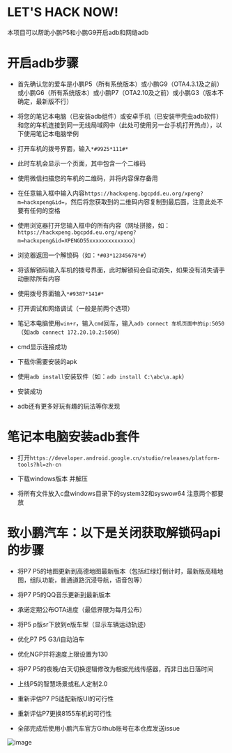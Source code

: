 # LET'S HACK NOW!
本项目可以帮助小鹏P5和小鹏G9开启adb和网络adb

# 开启adb步骤
* 首先确认您的爱车是小鹏P5（所有系统版本）或小鹏G9（OTA4.3.1及之前）或小鹏G6（所有系统版本）或小鹏P7（OTA2.10及之前）或小鹏G3（版本不确定，最新版不行）

* 将您的笔记本电脑（已安装adb组件）或安卓手机（已安装甲壳虫adb软件）和您的车机连接到同一无线局域网中（此处可使用另一台手机打开热点），以下使用笔记本电脑举例

* 打开车机的拨号界面，输入`*#9925*111#*`

* 此时车机会显示一个页面，其中包含一个二维码

* 使用微信扫描您的车机的二维码，并将内容保存备用

* 在任意输入框中输入内容`https://hackxpeng.bgcpdd.eu.org/xpeng?m=hackxpeng&id=`，然后将您获取到的二维码内容复制到最后面，注意此处不要有任何的空格

* 使用浏览器打开您输入框中的所有内容（网址拼接，如：`https://hackxpeng.bgcpdd.eu.org/xpeng?m=hackxpeng&id=XPENGD55xxxxxxxxxxxxxx`）

* 浏览器返回一个解锁码（如：`*#03*12345678*#`）

* 将该解锁码输入车机的拨号界面，此时解锁码会自动消失，如果没有消失请手动删除所有内容

* 使用拨号界面输入`*#9387*141#*`

* 打开调试和网络调试（一般是前两个选项）

* 笔记本电脑使用`win+r`，输入`cmd`回车，输入`adb connect 车机页面中的ip:5050`（如`adb connect 172.20.10.2:5050`）

* cmd显示连接成功

* 下载你需要安装的apk

* 使用`adb install`安装软件（如：`adb install C:\abc\a.apk`）

* 安装成功

* adb还有更多好玩有趣的玩法等你发现

# 笔记本电脑安装adb套件
* 打开`https://developer.android.google.cn/studio/releases/platform-tools?hl=zh-cn`

* 下载windows版本 并解压

* 将所有文件放入c盘windows目录下的system32和syswow64 注意两个都要放


# 致小鹏汽车：以下是关闭获取解锁码api的步骤
* 将P7 P5的地图更新到高德地图最新版本（包括红绿灯倒计时，最新版高精地图，组队功能，普通道路沉浸导航，语音包等）

* 将P7 P5的QQ音乐更新到最新版本

* 承诺定期公布OTA进度（最低界限为每月公布）

* 将P5 p版sr下放到e版车型（显示车辆运动轨迹）

* 优化P7 P5 G3/i自动泊车

* 优化NGP并将速度上限设置为130

* 将P7 P5的夜晚/白天切换逻辑修改为根据光线传感器，而非日出日落时间

* 上线P5的智慧场景或私人定制2.0

* 重新评估P7 P5适配新版UI的可行性

* 重新评估P7更换8155车机的可行性

* 全部完成后使用小鹏汽车官方Github账号在本仓库发送issue

  

![image](https://ghproxy.com/https://raw.githubusercontent.com/hackxpeng/hackp5g9/main/699e33d95bb58866f263e99946870d0f.jpeg)
